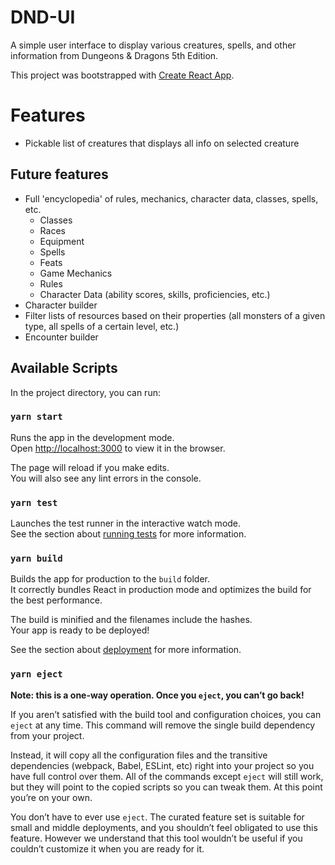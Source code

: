 # DND-UI

A simple user interface to display various creatures, spells, and other information from Dungeons & Dragons 5th Edition.

This project was bootstrapped with [Create React App](https://github.com/facebook/create-react-app).

# Features
* Pickable list of creatures that displays all info on selected creature

## Future features
* Full 'encyclopedia' of rules, mechanics, character data, classes, spells, etc.
    * Classes
    * Races
    * Equipment
    * Spells
    * Feats
    * Game Mechanics
    * Rules
    * Character Data (ability scores, skills, proficiencies, etc.)
* Character builder
* Filter lists of resources based on their properties (all monsters of a given type, all spells of a certain level, etc.)
* Encounter builder

## Available Scripts

In the project directory, you can run:

### `yarn start`

Runs the app in the development mode.\
Open [http://localhost:3000](http://localhost:3000) to view it in the browser.

The page will reload if you make edits.\
You will also see any lint errors in the console.

### `yarn test`

Launches the test runner in the interactive watch mode.\
See the section about [running tests](https://facebook.github.io/create-react-app/docs/running-tests) for more information.

### `yarn build`

Builds the app for production to the `build` folder.\
It correctly bundles React in production mode and optimizes the build for the best performance.

The build is minified and the filenames include the hashes.\
Your app is ready to be deployed!

See the section about [deployment](https://facebook.github.io/create-react-app/docs/deployment) for more information.

### `yarn eject`

**Note: this is a one-way operation. Once you `eject`, you can’t go back!**

If you aren’t satisfied with the build tool and configuration choices, you can `eject` at any time. This command will remove the single build dependency from your project.

Instead, it will copy all the configuration files and the transitive dependencies (webpack, Babel, ESLint, etc) right into your project so you have full control over them. All of the commands except `eject` will still work, but they will point to the copied scripts so you can tweak them. At this point you’re on your own.

You don’t have to ever use `eject`. The curated feature set is suitable for small and middle deployments, and you shouldn’t feel obligated to use this feature. However we understand that this tool wouldn’t be useful if you couldn’t customize it when you are ready for it.


